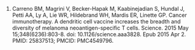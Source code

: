 1. Carreno BM, Magrini V, Becker-Hapak M, Kaabinejadian S, Hundal J, Petti AA, Ly A, Lie WR, Hildebrand WH, Mardis ER, Linette GP. Cancer immunotherapy. A dendritic cell vaccine increases the breadth and diversity of melanoma neoantigen-specific T cells. Science. 2015 May 15;348(6236):803-8. doi: 10.1126/science.aaa3828. Epub 2015 Apr 2. PMID: 25837513; PMCID: PMC4549796.